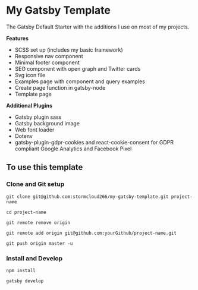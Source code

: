 # My Gatsby Template

The Gatsby Default Starter with the additions I use on most of my projects.

**Features**
* SCSS set up (includes my basic framework)
* Responsive nav component
* Minimal footer component
* SEO component with open graph and Twitter cards
* Svg icon file
* Examples page with component and query examples
* Create page function in gatsby-node
* Template page

**Additional Plugins**
* Gatsby plugin sass
* Gatsby background image
* Web font loader
* Dotenv
* gatsby-plugin-gdpr-cookies and react-cookie-consent for GDPR compliant Google Analytics and Facebook Pixel

## To use this template

### Clone and Git setup

`git clone git@github.com:stormcloud266/my-gatsby-template.git project-name`

`cd project-name`

`git remote remove origin`

`git remote add origin git@github.com:yourGithub/project-name.git`

`git push origin master -u`

### Install and Develop

`npm install`

`gatsby develop`
